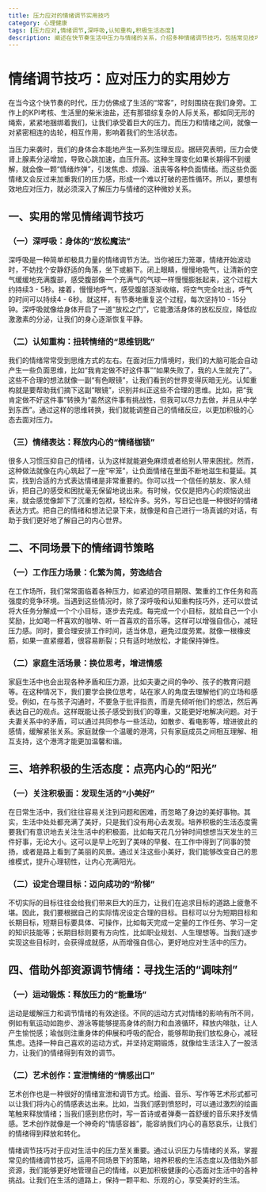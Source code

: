 ```yaml
---
title: 压力应对的情绪调节实用技巧
category: 心理健康
tags: [压力应对,情绪调节,深呼吸,认知重构,积极生活态度]
description: 阐述在快节奏生活中压力与情绪的关系，介绍多种情绪调节技巧，包括常见技巧、不同场景下的策略、培养积极生活态度的方法以及借助外部资源的方式，以帮助人们更好地应对压力。
---
```


# 情绪调节技巧：应对压力的实用妙方

在当今这个快节奏的时代，压力仿佛成了生活的“常客”，时刻围绕在我们身旁。工作上的KPI考核、生活里的柴米油盐，还有那错综复杂的人际关系，都如同无形的绳索，紧紧地捆绑着我们，让我们承受着巨大的压力。而压力和情绪之间，就像一对紧密相连的齿轮，相互作用，影响着我们的生活状态。

当压力来袭时，我们的身体会本能地产生一系列生理反应。据研究表明，压力会使肾上腺素分泌增加，导致心跳加速，血压升高。这种生理变化如果长期得不到缓解，就会像一颗“情绪炸弹”，引发焦虑、烦躁、沮丧等各种负面情绪。而这些负面情绪又会反过来加重我们的压力感，形成一个难以打破的恶性循环。所以，要想有效地应对压力，就必须深入了解压力与情绪的这种微妙关系。

## 一、实用的常见情绪调节技巧

### （一）深呼吸：身体的“放松魔法”
深呼吸是一种简单却极具力量的情绪调节方法。当你被压力笼罩，情绪开始波动时，不妨找个安静舒适的角落，坐下或躺下。闭上眼睛，慢慢地吸气，让清新的空气缓缓地充满腹部，感受腹部像一个充满气的气球一样慢慢膨胀起来，这个过程大约持续3 - 5秒。接着，慢慢地呼气，感受腹部逐渐收缩，将空气完全吐出，呼气的时间可以持续4 - 6秒。就这样，有节奏地重复这个过程，每次坚持10 - 15分钟。深呼吸就像给身体开启了一道“放松之门”，它能激活身体的放松反应，降低应激激素的分泌，让我们的身心逐渐恢复平静。

### （二）认知重构：扭转情绪的“思维钥匙”
我们的情绪常常受到思维方式的左右。在面对压力情境时，我们的大脑可能会自动产生一些负面思维，比如“我肯定做不好这件事”“如果失败了，我的人生就完了”。这些不合理的想法就像一副“有色眼镜”，让我们看到的世界变得灰暗无光。认知重构就是要帮助我们摘下这副“眼镜”，识别并纠正这些不合理的思维。比如，把“我肯定做不好这件事”转换为“虽然这件事有挑战性，但我可以尽力去做，并且从中学到东西”。通过这样的思维转换，我们就能调整自己的情绪反应，以更加积极的心态去面对压力。

### （三）情绪表达：释放内心的“情绪枷锁”
很多人习惯压抑自己的情绪，认为这样就能避免麻烦或者给别人带来困扰。然而，这种做法就像在内心筑起了一座“牢笼”，让负面情绪在里面不断地滋生和蔓延。其实，找到合适的方式表达情绪是非常重要的。你可以找一个信任的朋友、家人倾诉，把自己的感受和困扰毫无保留地说出来。有时候，仅仅是把内心的烦恼说出来，就会感觉像卸下了沉重的包袱，轻松许多。另外，写日记也是一种很好的情绪表达方式。把自己的情绪和想法记录下来，就像是和自己进行一场真诚的对话，有助于我们更好地了解自己的内心世界。

## 二、不同场景下的情绪调节策略

### （一）工作压力场景：化繁为简，劳逸结合
在工作场所，我们常常面临着各种压力，如紧迫的项目期限、繁重的工作任务和高强度的竞争环境。当遇到这些情况时，除了深呼吸和认知重构技巧外，还可以尝试将大任务分解成一个个小目标，逐步去完成。每完成一个小目标，就给自己一个小奖励，比如喝一杯喜欢的咖啡、听一首喜欢的音乐等。这样可以增强自信心，减轻压力感。同时，要合理安排工作时间，适当休息，避免过度劳累。就像一根橡皮筋，如果一直紧绷着，很容易断裂；只有适时地放松，才能保持弹性。

### （二）家庭生活场景：换位思考，增进情感
家庭生活中也会出现各种矛盾和压力源，比如夫妻之间的争吵、孩子的教育问题等。在这种情况下，我们要学会换位思考，站在家人的角度去理解他们的立场和感受。例如，在与孩子沟通时，不要急于批评指责，而是先倾听他们的想法，然后再表达自己的观点。这样既能让孩子感受到我们的尊重，又能更好地解决问题。对于夫妻关系中的矛盾，可以通过共同参与一些活动，如散步、看电影等，增进彼此的感情，缓解紧张关系。家庭就像一个温暖的港湾，只有家庭成员之间相互理解、相互支持，这个港湾才能更加温馨和谐。

## 三、培养积极的生活态度：点亮内心的“阳光”

### （一）关注积极面：发现生活的“小美好”
在日常生活中，我们往往容易关注到问题和困难，而忽略了身边的美好事物。其实，生活中处处都充满了美好，只是我们没有用心去发现。培养积极的生活态度需要我们有意识地去关注生活中的积极面，比如每天花几分钟时间想想当天发生的三件好事，无论大小。这可以是早上吃到了美味的早餐、在工作中得到了同事的赞扬，或者是路上看到了美丽的风景。通过关注这些小美好，我们能够改变自己的思维模式，提升心理韧性，让内心充满阳光。

### （二）设定合理目标：迈向成功的“阶梯”
不切实际的目标往往会给我们带来巨大的压力，让我们在追求目标的道路上疲惫不堪。因此，我们要根据自己的实际情况设定合理的目标。目标可以分为短期目标和长期目标，短期目标要具体、可操作，比如每天完成一定量的工作任务、学习一定的知识技能等；长期目标则要有方向性，比如职业规划、人生理想等。当我们逐步实现这些目标时，会获得成就感，从而增强自信心，更好地应对生活中的压力。

## 四、借助外部资源调节情绪：寻找生活的“调味剂”

### （一）运动锻炼：释放压力的“能量场”
运动是缓解压力和调节情绪的有效途径。不同的运动方式对情绪的影响有所不同，例如有氧运动如跑步、游泳等能够提高身体的耐力和血液循环，释放内啡肽，让人产生愉悦感；瑜伽则注重身体的伸展和呼吸的配合，能够帮助我们放松身心，减轻焦虑。选择一种自己喜欢的运动方式，并坚持定期锻炼，就像给生活注入了一股活力，让我们的情绪得到有效的调节。

### （二）艺术创作：宣泄情绪的“情感出口”
艺术创作也是一种很好的情绪宣泄和调节方式。绘画、音乐、写作等艺术形式都可以让我们将内心的情感表达出来。比如，当我们感到愤怒时，可以通过激烈的绘画笔触来释放情绪；当我们感到悲伤时，写一首诗或者弹奏一首舒缓的音乐来抒发情感。艺术创作就像是一个神奇的“情感容器”，能容纳我们内心的喜怒哀乐，让我们的情绪得到释放和转化。

情绪调节技巧对于应对生活中的压力至关重要。通过认识压力与情绪的关系，掌握常见的情绪调节技巧，运用不同场景下的策略，培养积极的生活态度以及借助外部资源，我们能够更好地管理自己的情绪，以更加积极健康的心态面对生活中的各种挑战。让我们在生活的道路上，保持一颗平和、乐观的心，享受美好的生活。